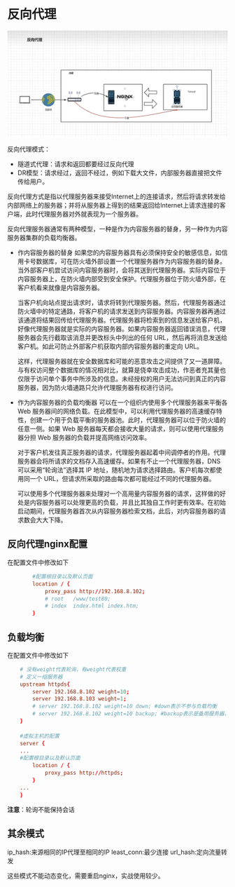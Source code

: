 # 反向代理

![图 1](.assets_IMG/4%E5%8F%8D%E5%90%91%E4%BB%A3%E7%90%86/IMG_20221125-200345769.png)  

反向代理模式：

- 隧道式代理：请求和返回都要经过反向代理
- DR模型：请求经过，返回不经过，例如下载大文件，内部服务器直接把文件传给用户。

反向代理方式是指以代理服务器来接受Internet上的连接请求，然后将请求转发给内部网络上的服务器；并将从服务器上得到的结果返回给Internet上请求连接的客户端，此时代理服务器对外就表现为一个服务器。

反向代理服务器通常有两种模型，一种是作为内容服务器的替身，另一种作为内容服务器集群的负载均衡器。

- 作内容服务器的替身
  如果您的内容服务器具有必须保持安全的敏感信息，如信用卡号数据库，可在防火墙外部设置一个代理服务器作为内容服务器的替身。当外部客户机尝试访问内容服务器时，会将其送到代理服务器。实际内容位于内容服务器上，在防火墙内部受到安全保护。代理服务器位于防火墙外部，在客户机看来就像是内容服务器。

  当客户机向站点提出请求时，请求将转到代理服务器。然后，代理服务器通过防火墙中的特定通路，将客户机的请求发送到内容服务器。内容服务器再通过该通道将结果回传给代理服务器。代理服务器将检索到的信息发送给客户机，好像代理服务器就是实际的内容服务器。如果内容服务器返回错误消息，代理服务器会先行截取该消息并更改标头中列出的任何 URL，然后再将消息发送给客户机。如此可防止外部客户机获取内部内容服务器的重定向 URL。

  这样，代理服务器就在安全数据库和可能的恶意攻击之间提供了又一道屏障。与有权访问整个数据库的情况相对比，就算是侥幸攻击成功，作恶者充其量也仅限于访问单个事务中所涉及的信息。未经授权的用户无法访问到真正的内容服务器，因为防火墙通路只允许代理服务器有权进行访问。

- 作为内容服务器的负载均衡器
  可以在一个组织内使用多个代理服务器来平衡各 Web 服务器间的网络负载。在此模型中，可以利用代理服务器的高速缓存特性，创建一个用于负载平衡的服务器池。此时，代理服务器可以位于防火墙的任意一侧。如果 Web 服务器每天都会接收大量的请求，则可以使用代理服务器分担 Web 服务器的负载并提高网络访问效率。

  对于客户机发往真正服务器的请求，代理服务器起着中间调停者的作用。代理服务器会将所请求的文档存入高速缓存。如果有不止一个代理服务器，DNS 可以采用“轮询法”选择其 IP 地址，随机地为请求选择路由。客户机每次都使用同一个 URL，但请求所采取的路由每次都可能经过不同的代理服务器。

  可以使用多个代理服务器来处理对一个高用量内容服务器的请求，这样做的好处是内容服务器可以处理更高的负载，并且比其独自工作时更有效率。在初始启动期间，代理服务器首次从内容服务器检索文档，此后，对内容服务器的请求数会大大下降。

## 反向代理nginx配置

在配置文件中修改如下

```conf
        #配置根目录以及默认页面
        location / {
            proxy_pass http://192.168.8.102;
            # root   /www/test80;
            # index  index.html index.htm;
        }
```

## 负载均衡

在配置文件中修改如下

```conf
    # 没有weight代表轮询，有weight代表权重
    # 定义一组服务器
    upstream httpds{
        server 192.168.8.102 weight=10;
        server 192.168.8.103 weight=1;
        # server 192.168.8.102 weight=10 down; #down表示不参与负载均衡
        # server 192.168.8.102 weight=10 backup; #backup表示是备用服务器，没有服务器可用的时候使用
    }

    #虚拟主机的配置
    server {
    ...
    #配置根目录以及默认页面
        location / {
            proxy_pass http://httpds;
        }
    ...
    }
```

**注意**：轮询不能保持会话

## 其余模式

ip_hash:来源相同的IP代理至相同的IP
least_conn:最少连接
url_hash:定向流量转发

这些模式不能动态变化，需要重启nginx，实战使用较少。
